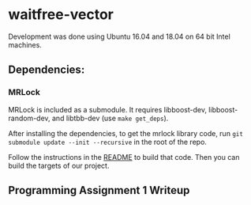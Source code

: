 # waitfree-vector

Development was done using Ubuntu 16.04 and 18.04 on 64 bit Intel machines.

## Dependencies:

### MRLock

MRLock is included as a submodule. It requires libboost-dev, libboost-random-dev, and libtbb-dev (use `make get_deps`).

After installing the dependencies, to get the mrlock library code, run `git submodule update --init --recursive` in the root of the repo.

Follow the instructions in the [README](/mrlock/README) to build that code. Then you can build the targets of our project.

## Programming Assignment 1 Writeup
